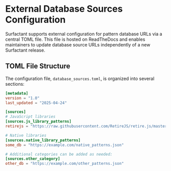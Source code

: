 # External Database Sources Configuration

Surfactant supports external configuration for pattern database URLs via a central TOML file. This file is hosted on ReadTheDocs and enables maintainers to update database source URLs independently of a new Surfactant release.

## TOML File Structure

The configuration file, `database_sources.toml`, is organized into several sections:

```toml
[metadata]
version = "1.0"
last_updated = "2025-04-24"

[sources]
# JavaScript libraries
[sources.js_library_patterns]
retirejs = "https://raw.githubusercontent.com/RetireJS/retire.js/master/repository/jsrepository-master.json"

# Native libraries
[sources.native_library_patterns]
some_db = "https://example.com/native_patterns.json"

# Additional categories can be added as needed:
[sources.other_category]
other_db = "https://example.com/other_patterns.json"
